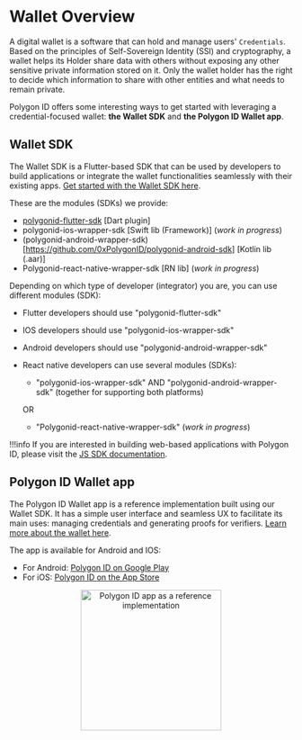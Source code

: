 # Wallet Overview

A digital wallet is a software that can hold and manage users' `Credentials`. Based on the principles of Self-Sovereign Identity (SSI) and cryptography, a wallet helps its Holder share data with others without exposing any other sensitive private information stored on it. Only the wallet holder has the right to decide which information to share with other entities and what needs to remain private. 

Polygon ID offers some interesting ways to get started with leveraging a credential-focused wallet: **the Wallet SDK** and **the Polygon ID Wallet app**.

## Wallet SDK

The Wallet SDK is a Flutter-based SDK that can be used by developers to build applications or integrate the wallet functionalities seamlessly with their existing apps. [Get started with the Wallet SDK here](wallet-sdk/polygonid-sdk/polygonid-sdk-overview.md).

These are the modules (SDKs) we provide:

- [polygonid-flutter-sdk](https://github.com/0xPolygonID/polygonid-flutter-sdk) \[Dart plugin\]
- polygonid-ios-wrapper-sdk \[Swift lib (Framework)\] (_work in progress_)
- (polygonid-android-wrapper-sdk)[https://github.com/0xPolygonID/polygonid-android-sdk] \[Kotlin lib (.aar)\]
- Polygonid-react-native-wrapper-sdk \[RN lib\] (_work in progress_)

Depending on which type of developer (integrator) you are, you can use different modules (SDK):

- Flutter developers should use "polygonid-flutter-sdk"
- IOS developers should use "polygonid-ios-wrapper-sdk"
- Android developers should use "polygonid-android-wrapper-sdk"
- React native developers can use several modules (SDKs): 
    - "polygonid-ios-wrapper-sdk" AND "polygonid-android-wrapper-sdk" (together for supporting both platforms)
    
    OR 
    
    - "Polygonid-react-native-wrapper-sdk" (_work in progress_)

!!!info
    If you are interested in building web-based applications with Polygon ID, please visit the [JS SDK documentation](../js-sdk/js-sdk-overview.md). 

## Polygon ID Wallet app

The Polygon ID Wallet app is a reference implementation built using our Wallet SDK. It has a simple user interface and seamless UX to facilitate its main uses: managing credentials and generating proofs for verifiers. [Learn more about the wallet here](wallet-sdk/polygonid-app.md). 

The app is available for Android and IOS: 

- For Android: <a href="https://play.google.com/store/apps/details?id=com.polygonid.wallet" target="_blank">Polygon ID on Google Play</a>
- For iOS: <a href="https://apps.apple.com/us/app/polygon-id/id1629870183" target="_blank">Polygon ID on the App Store</a>

<div align="center">
<img src="../../imgs/wallet/wallet-main-page.jpeg" alt="Polygon ID app as a reference implementation" width="250" align="center" />
</div>
<br>

